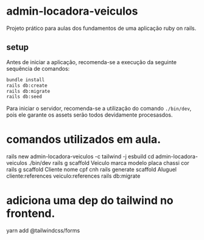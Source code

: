 # admin-locadora-veiculos

Projeto prático para aulas dos fundamentos de uma aplicação ruby on rails.

## setup
Antes de iniciar a aplicação, recomenda-se a execução da seguinte sequência de comandos:

```bash
bundle install
rails db:create
rails db:migrate
rails db:seed
```
Para iniciar o servidor, recomenda-se a utilização do comando `./bin/dev`, pois ele garante os assets serão todos devidamente procesasdos.


# comandos utilizados em aula.

rails new admin-locadora-veiculos -c tailwind -j esbuild
cd admin-locadora-veiculos
./bin/dev
rails g scaffold Veiculo marca modelo placa chassi cor
rails g scaffold Cliente nome cpf cnh
rails generate scaffold Aluguel cliente:references veiculo:references
rails db:migrate

# adiciona uma dep do tailwind no frontend.
yarn add @tailwindcss/forms
